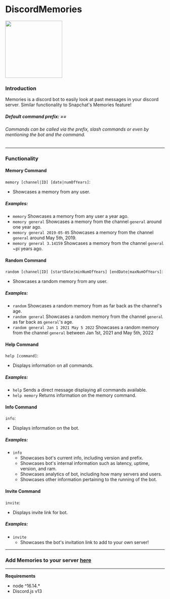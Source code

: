 # DiscordMemories
<img src="https://cdn.discordapp.com/avatars/867469054931501078/bf64ca402609e37b2db3f9395a652abd.webp" width=180 height=180>

### Introduction
Memories is a discord bot to easily look at past messages in your discord server.
Similar functionality to Snapchat's Memories feature!

##### Default command prefix: == 
###### Commands can be called via the prefix, slash commands or even by mentioning the bot and the command. 
---
### Functionality


#### Memory Command
`memory [channel|ID] [date|numOfYears]`:
- Showcases a memory from any user.
##### Examples:
* `memory` 
    Showcases a memory from any user a year ago.
* `memory general` 
    Showcases a memory from the channel `general` around one year ago.
* `memory general 2019-05-05` 
    Showcases a memory from the channel `general` around May 5th, 2019.
* `memory general 3.14159` 
    Showcases a memory from the channel `general` ~pi years ago.
    
    
#### Random Command
`random [channel|ID] [startDate|minNumOfYears] [endDate|maxNumOfYears]`:
- Showcases a random memory from any user.
##### Examples:
* `random` 
    Showcases a random memory from as far back as the channel's age.   
* `random general` 
    Showcases a random memory from the channel `general` as far back as `general`'s age.
* `random general Jan 1 2021 May 5 2022`
    Showcases a random memory from the channel `general` between Jan 1st, 2021 and May 5th, 2022
        
#### Help Command
`help [command]`:
- Displays information on all commands.
##### Examples:
* `help`
    Sends a direct message displaying all commands available.
* `help memory` 
    Returns information on the memory command.
    
#### Info Command
`info`:
- Displays information on the bot.
##### Examples:
* `info`
   * Showcases bot's current info, including version and prefix.
   * Showcases bot's internal information such as latency, uptime, version, and ram.
   * Showcases analytics of bot, including how many servers and users.
   * Showcases other information pertaining to the running of the bot.

#### Invite Command
`invite`:
- Displays invite link for bot.
##### Examples:
* `invite`
    * Showcases the bot's invitation link to add to your own server!

---
###  Add Memories to your server [here](https://discord.com/oauth2/authorize?client_id=867469054931501078&permissions=68608&scope=bot%20applications.commands)
---
**Requirements** 
* node ^16.14.*
* Discord.js v13
